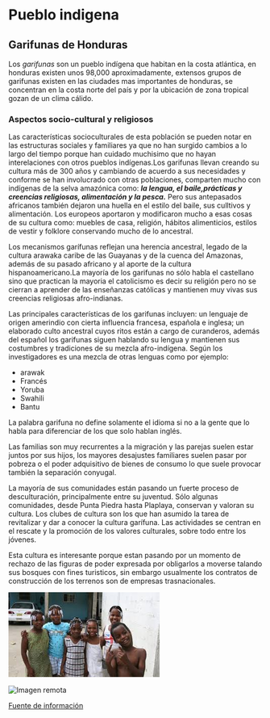 
# **Pueblo indigena**

## **Garifunas de Honduras**


Los *garifunas* son un pueblo indígena que habitan en la costa atlántica, en honduras existen unos 98,000 aproximadamente, extensos grupos de garifunas existen en las ciudades mas importantes de honduras, se concentran en la costa norte del país y por la ubicación de zona tropical gozan de un clima cálido.


### Aspectos socio-cultural y religiosos


Las características socioculturales de esta población se pueden notar en las estructuras sociales y familiares ya que no han surgido cambios a lo largo del tiempo porque han cuidado muchisimo que no hayan interelaciones con otros pueblos indígenas.Los garifunas llevan creando su cultura más de 300 años y cambiando de acuerdo a sus necesidades y conforme se han involucrado con otras poblaciones, comparten mucho con indígenas de la selva amazónica como: ***la lengua, el baile,prácticas y creencias religiosas, alimentación y la pesca.*** Pero sus antepasados africanos también dejaron una huella en el estilo del baile, sus culltivos y alimentación. Los europeos aportaron y modificaron mucho a esas cosas de su cultura como: muebles de casa, religión, hábitos alimenticios, estilos de vestir y folklore conservando mucho de lo ancestral.

Los mecanismos garífunas reflejan una herencia ancestral,
legado de la cultura arawaka caribe de las Guayanas y de la cuenca del Amazonas,
además de su pasado africano y al aporte de la cultura hispanoamericano.La mayoría de los garifunas no sólo habla el castellano sino que practican la mayoria el catolicismo es decir su religión pero no se cierran a aprender de las enseñanzas católicas y mantienen muy vivas sus creencias religiosas afro-indianas.

Las principales características de los garifunas incluyen: un lenguaje de
origen amerindio con cierta influencia francesa, española e inglesa; un elaborado
culto ancestral cuyos ritos están a cargo de curanderos, además del español los garifunas siguen hablando su lengua y mantienen sus costumbres y tradiciones de su mezcla afro-indígena. Según los investigadores es una mezcla de otras lenguas como por ejemplo:


- arawak
- Francés
- Yoruba
- Swahili
- Bantu


La palabra garifuna no define solamente el idioma si no a la gente que lo habla para diferenciar de los que solo hablan inglés.

Las familias son muy recurrentes a la migración y las parejas suelen estar juntos por sus hijos, los mayores desajustes familiares suelen pasar por pobreza o el poder adquisitivo de bienes de consumo lo que suele provocar también la separación conyugal.

La mayoría de sus comunidades están pasando un fuerte proceso de desculturación, principalmente entre su juventud. Sólo algunas comunidades, desde Punta Piedra hasta Plaplaya, conservan y valoran su cultura. Los clubes de cultura son los que han asumido la tarea de revitalizar y dar a conocer la cultura garífuna. Las actividades se centran en el rescate y la promoción de los valores culturales, sobre todo entre los jóvenes. 


Esta cultura es interesante porque estan pasando por un momento de rechazo de las figuras de poder expresada por obligarlos a moverse talando sus bosques con fines turisticos, sin embargo usualmente los contratos de construcción de los terrenos son de empresas trasnacionales.


![Imagen local](garifunas2.jpeg)


![Imagen remota](https://encrypted-tbn0.gstatic.com/images?q=tbn:ANd9GcQ8CRHS9JgDKp7kndEVmeaGqJMJLMsmMshQvw&usqp=CAU)


[Fuente de información](https://repository.ubn.ru.nl/bitstream/handle/2066/145805/mmubn000001_182717151.pdf)
